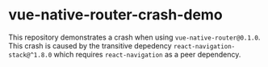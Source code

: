 # vue-native-router-crash-demo

This repository demonstrates a crash when using `vue-native-router@0.1.0`. This crash is caused by the transitive depedency `react-navigation-stack@^1.8.0` which requires `react-navigation` as a peer dependency.
